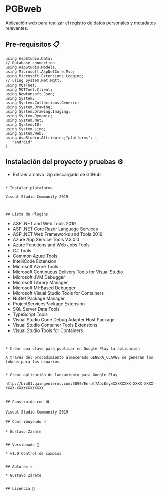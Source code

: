 # PGBweb

Aplicación web para realizar el registro de datos personales y metadatos relevantes.


## Pre-requisitos 📋

```
using AspStudio.Data;
// Database connection
using AspStudio.Models;
using Microsoft.AspNetCore.Mvc;
using Microsoft.Extensions.Logging;
// using System.Net.Mqtt;
using MQTTnet;
using MQTTnet.Client;
using Newtonsoft.Json;
using System;
using System.Collections.Generic;
using System.Drawing;
using System.Drawing.Imaging;
using System.Dynamic;
using System.Net;
using System.IO;
using System.Linq;
using System.Web;
using AspStudio.Attributes;"platforms": [
   "android"
]
```

## Instalación del proyecto y pruebas ⚙️

* Extraer archivo .zip descargado de GitHub


```

* Instalar plataforma

```
    Visual Studio Community 2019 
```


## Lista de Plugins

```
-	ASP .NET and Web Tools 2019
-	ASP .NET Core Razor Language Services
-	ASP .NET Web Frameworks and Tools 2019
-	Azure App Service Tools V.3.0.0
-	Azure Functions and Web Jobs Tools
-	C# Tools
-	Common Azure Tools
-	IntelliCode Extension
-	Microsoft Azure Tools
-	Microsoft Continuous Delivery Tools for Visual Studio
-	Microsoft JVM Debugger
-	Microsoft Library Manager
-	Microsoft MI-Based Debugger
-	Microsoft Visual Studio Tools for Containers
-	NuGet Package Manager
-	ProjectServicesPackage Extension
-	SQL Server Data Tools
-	TypeScript Tools
-	Visual Studio Code Debug Adapter Host Package
-	Visual Studio Container Tools Extensions
-	Visual Studio Tools for Containers

```


* Crear una clave para publicar en Google Play la aplicación

A través del procedimiento almacenado GENERA_CLAVES se generan los tokens para los usuarios


* Crear aplicación de lanzamiento para Google Play

```
    http://bio01.qaingenieros.com:5090/Enrol?ApiKey=XXXXXXXX-XXXX-XXXX-XXXX-XXXXXXXXXXXX
```

## Construido con 🛠️

Visual Studio Community 2019 

## Contribuyendo 🖇️

* Gustavo Zárate


## Versionado 📌

* v1.0 Control de cambios


## Autores ✒️

* Gustavo Zárate


## Licencia 📄
